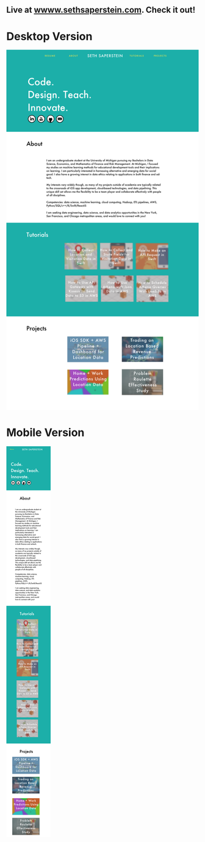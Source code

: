 ## Live at [wwww.sethsaperstein.com](http://www.sethsaperstein.com). Check it out!

# Desktop Version
![](./README_images/desktop_site.png)

# Mobile Version
![](./README_images/mobile_site.png)
